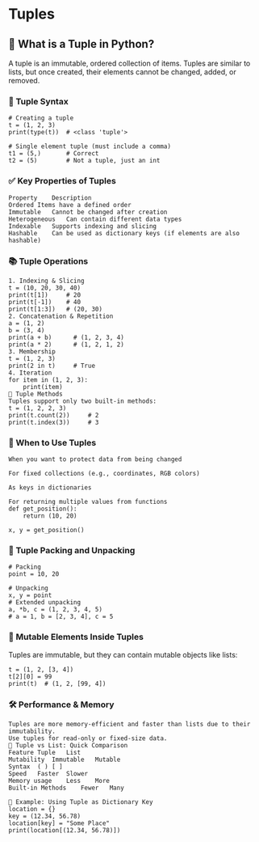 # Tuples

## 🧱 What is a Tuple in Python?
A tuple is an immutable, ordered collection of items. Tuples are similar to lists, but once created, their elements cannot be changed, added, or removed.

### 🧬 Tuple Syntax
```
# Creating a tuple
t = (1, 2, 3)
print(type(t))  # <class 'tuple'>
```

```
# Single element tuple (must include a comma)
t1 = (5,)       # Correct
t2 = (5)        # Not a tuple, just an int
```

### ✅ Key Properties of Tuples

```
Property	Description
Ordered	Items have a defined order
Immutable	Cannot be changed after creation
Heterogeneous	Can contain different data types
Indexable	Supports indexing and slicing
Hashable	Can be used as dictionary keys (if elements are also hashable)
```
### 📚 Tuple Operations

```
1. Indexing & Slicing
t = (10, 20, 30, 40)
print(t[1])     # 20
print(t[-1])    # 40
print(t[1:3])   # (20, 30)
2. Concatenation & Repetition
a = (1, 2)
b = (3, 4)
print(a + b)      # (1, 2, 3, 4)
print(a * 2)      # (1, 2, 1, 2)
3. Membership
t = (1, 2, 3)
print(2 in t)     # True
4. Iteration
for item in (1, 2, 3):
    print(item)
🔧 Tuple Methods
Tuples support only two built-in methods:
t = (1, 2, 2, 3)
print(t.count(2))     # 2
print(t.index(3))     # 3
```

### 🧠 When to Use Tuples

```
When you want to protect data from being changed

For fixed collections (e.g., coordinates, RGB colors)

As keys in dictionaries

For returning multiple values from functions
def get_position():
    return (10, 20)

x, y = get_position()
```

### 🧊 Tuple Packing and Unpacking

```
# Packing
point = 10, 20

# Unpacking
x, y = point
# Extended unpacking
a, *b, c = (1, 2, 3, 4, 5)
# a = 1, b = [2, 3, 4], c = 5
```

### 🔄 Mutable Elements Inside Tuples
Tuples are immutable, but they can contain mutable objects like lists:
```
t = (1, 2, [3, 4])
t[2][0] = 99
print(t)  # (1, 2, [99, 4])
```

### 🛠️ Performance & Memory
```
Tuples are more memory-efficient and faster than lists due to their immutability.
Use tuples for read-only or fixed-size data.
🧪 Tuple vs List: Quick Comparison
Feature	Tuple	List
Mutability	Immutable	Mutable
Syntax	( )	[ ]
Speed	Faster	Slower
Memory usage	Less	More
Built-in Methods	Fewer	Many
```
```
📌 Example: Using Tuple as Dictionary Key
location = {}
key = (12.34, 56.78)
location[key] = "Some Place"
print(location[(12.34, 56.78)])
```
